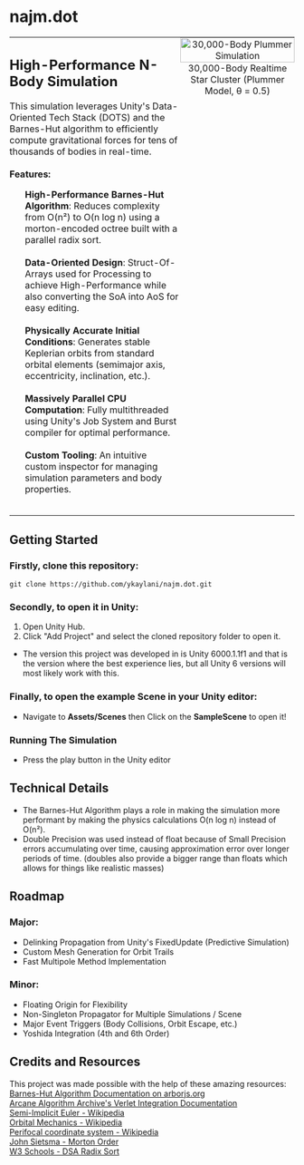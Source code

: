 # najm.dot


<table style="border: none; border-collapse: collapse; width: 100%;">
  <tr>
    <!-- Text Cell -->
    <td style="border: none; padding: 0; margin: 0;" width="60%" valign="top">
      <h2>High-Performance N-Body Simulation</h2>
      This simulation leverages Unity's Data-Oriented Tech Stack (DOTS) and the Barnes-Hut algorithm to efficiently compute gravitational forces for tens of thousands of bodies in real-time.
      <br><br>
      <b>Features:</b>
      <ul>
        <b>High-Performance Barnes-Hut Algorithm</b>: Reduces complexity from O(n²) to O(n log n) using a morton-encoded octree built with a parallel radix sort.<br><br>
        <b>Data-Oriented Design</b>: Struct-Of-Arrays used for Processing to achieve High-Performance while also converting the SoA into AoS for easy editing.<br><br>
        <b>Physically Accurate Initial Conditions</b>: Generates stable Keplerian orbits from standard orbital elements (semimajor axis, eccentricity, inclination, etc.).<br><br>
        <b>Massively Parallel CPU Computation</b>: Fully multithreaded using Unity's Job System and Burst compiler for optimal performance.<br><br>
        <b>Custom Tooling</b>: An intuitive custom inspector for managing simulation parameters and body properties.<br><br>
      </ul>
    </td>
    <!-- GIF Cell -->
    <td style="border: none; padding: 0; margin: 0;" width="40%" valign="top" align="center">
      <img src="media/Movie_009.gif" width="100%" alt="30,000-Body Plummer Simulation"/>
      30,000-Body Realtime Star Cluster (Plummer Model, θ = 0.5)
    </td>
  </tr>
</table>

## Getting Started

### Firstly, clone this repository: </h4>

```
git clone https://github.com/ykaylani/najm.dot.git
```
### Secondly, to open it in Unity:</h4>

1. Open Unity Hub.
2. Click "Add Project" and select the cloned repository folder to open it.
- The version this project was developed in is Unity 6000.1.1f1 and that is the version where the best experience lies, but all Unity 6 versions will most likely work with this.

### Finally, to open the example Scene in your Unity editor: </h4>

- Navigate to **Assets/Scenes** then Click on the **SampleScene** to open it!

### Running The Simulation</h4>

- Press the play button in the Unity editor  

## Technical Details

- The Barnes-Hut Algorithm plays a role in making the simulation more performant by making the physics calculations O(n log n) instead of O(n²).
- Double Precision was used instead of float because of Small Precision errors accumulating over time, causing approximation error over longer periods of time. (doubles also provide a bigger range than floats which allows for things like realistic masses)

## Roadmap

### Major:  
 - Delinking Propagation from Unity's FixedUpdate (Predictive Simulation)
 - Custom Mesh Generation for Orbit Trails
 - Fast Multipole Method Implementation

### Minor:

- Floating Origin for Flexibility  
- Non-Singleton Propagator for Multiple Simulations / Scene  
- Major Event Triggers (Body Collisions, Orbit Escape, etc.)  
- Yoshida Integration (4th and 6th Order)

## Credits and Resources

This project was made possible with the help of these amazing resources:  
[Barnes-Hut Algorithm Documentation on arborjs.org](https://arborjs.org/docs/barnes-hut)  
[Arcane Algorithm Archive's Verlet Integration Documentation](https://www.algorithm-archive.org/contents/verlet_integration/verlet_integration.html)  
[Semi-Implicit Euler - Wikipedia](https://en.wikipedia.org/wiki/Semi-implicit_Euler_method)  
[Orbital Mechanics - Wikipedia](https://en.wikipedia.org/wiki/Orbital_mechanics)  
[Perifocal coordinate system - Wikipedia](https://en.wikipedia.org/wiki/Perifocal_coordinate_system)  
[John Sietsma - Morton Order](https://johnsietsma.com/2019/12/05/morton-order-introduction/)  
[W3 Schools - DSA Radix Sort](https://www.w3schools.com/dsa/dsa_algo_radixsort.php)  
